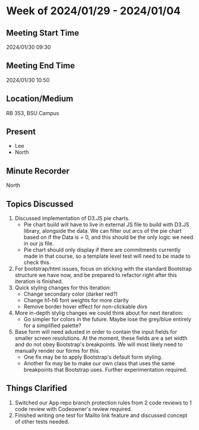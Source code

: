 # Week of 2024/01/29 - 2024/01/04 

## Meeting Start Time

2024/01/30 09:30

## Meeting End Time

2024/01/30 10:50

## Location/Medium

RB 353, BSU Campus

## Present

- Lee
- North

## Minute Recorder

North  

## Topics Discussed

1. Discussed implementation of D3.JS pie charts.
   - Pie chart build will have to live in external JS file to build with D3.JS library, alongside the data. We can filter out arcs of the pie chart based on if the Data is = 0, and this should be the only logic we need in our js file.
   - Pie chart should only display if there are commitments currently made in that course, so a template level test will need to be made to check this.
2. For bootstrap/html issues, focus on sticking with the standard Bootstrap structure we have now, and be prepared to refactor right after this iteration is finished.
3. Quick styling changes for this iteration:
   - Change secondary color (darker red?)
   - Change h1-h6 font weights for more clarity
   - Remove border hover effect for non-clickable divs
4. More in-depth stylig changes we could think about for next iteration:
   - Go simpler for colors in the future. Maybe lose the grey/blue entirely for a simplified palette? 
5. Base form will need adusted in order to contain the input fields for smaller screen resolutions. At the moment, these fields are a set width and do not obey Bootstrap's breakpoints. We will most likely need to manually render our forms for this.
   - One fix may be to apply Bootstrap's default form styling.
   - Another fix may be to make our own class that uses the same breakpoints that Bootstrap uses. Further experimentation required.

## Things Clarified

1. Switched our App repo branch protection rules from 2 code reviews to 1 code review with Codeowner's review required.
2. Finished writing one test for Mailto link feature and discussed concept of other tests needed.
 